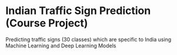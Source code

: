 # Indian Traffic Sign Prediction (Course Project)
Predicting traffic signs (30 classes) which are specific to India using Machine Learning and Deep Learning Models
